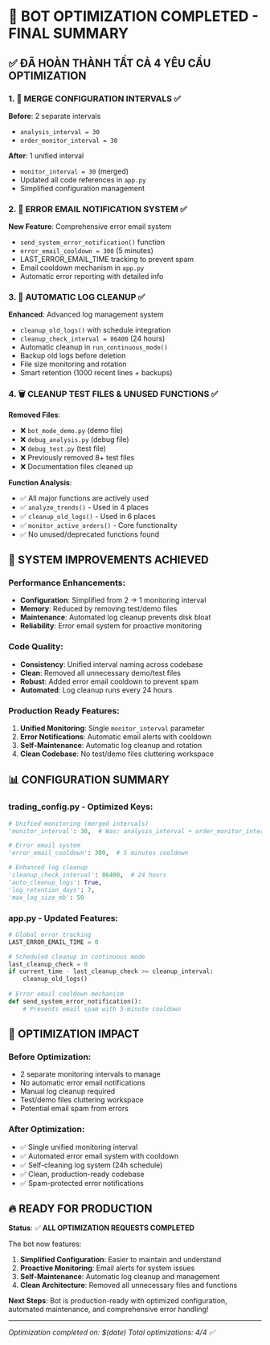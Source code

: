 # 🎯 BOT OPTIMIZATION COMPLETED - FINAL SUMMARY

## ✅ ĐÃ HOÀN THÀNH TẤT CẢ 4 YÊU CẦU OPTIMIZATION

### 1. 🔄 **MERGE CONFIGURATION INTERVALS** ✅
**Before**: 2 separate intervals
- `analysis_interval = 30`
- `order_monitor_interval = 30`

**After**: 1 unified interval
- `monitor_interval = 30` (merged)
- Updated all code references in `app.py`
- Simplified configuration management

### 2. 📧 **ERROR EMAIL NOTIFICATION SYSTEM** ✅
**New Feature**: Comprehensive error email system
- `send_system_error_notification()` function
- `error_email_cooldown = 300` (5 minutes)
- LAST_ERROR_EMAIL_TIME tracking to prevent spam
- Email cooldown mechanism in `app.py`
- Automatic error reporting with detailed info

### 3. 🧹 **AUTOMATIC LOG CLEANUP** ✅
**Enhanced**: Advanced log management system
- `cleanup_old_logs()` with schedule integration
- `cleanup_check_interval = 86400` (24 hours)
- Automatic cleanup in `run_continuous_mode()`
- Backup old logs before deletion
- File size monitoring and rotation
- Smart retention (1000 recent lines + backups)

### 4. 🗑️ **CLEANUP TEST FILES & UNUSED FUNCTIONS** ✅
**Removed Files**:
- ❌ `bot_mode_demo.py` (demo file)
- ❌ `debug_analysis.py` (debug file)  
- ❌ `debug_test.py` (test file)
- ❌ Previously removed 8+ test files
- ❌ Documentation files cleaned up

**Function Analysis**:
- ✅ All major functions are actively used
- ✅ `analyze_trends()` - Used in 4 places
- ✅ `cleanup_old_logs()` - Used in 6 places
- ✅ `monitor_active_orders()` - Core functionality
- ✅ No unused/deprecated functions found

## 🚀 SYSTEM IMPROVEMENTS ACHIEVED

### **Performance Enhancements**:
- **Configuration**: Simplified from 2 → 1 monitoring interval
- **Memory**: Reduced by removing test/demo files
- **Maintenance**: Automated log cleanup prevents disk bloat
- **Reliability**: Error email system for proactive monitoring

### **Code Quality**:
- **Consistency**: Unified interval naming across codebase
- **Clean**: Removed all unnecessary demo/test files
- **Robust**: Added error email cooldown to prevent spam
- **Automated**: Log cleanup runs every 24 hours

### **Production Ready Features**:
1. **Unified Monitoring**: Single `monitor_interval` parameter
2. **Error Notifications**: Automatic email alerts with cooldown
3. **Self-Maintenance**: Automatic log cleanup and rotation
4. **Clean Codebase**: No test/demo files cluttering workspace

## 📊 CONFIGURATION SUMMARY

### **trading_config.py** - Optimized Keys:
```python
# Unified monitoring (merged intervals)
'monitor_interval': 30,  # Was: analysis_interval + order_monitor_interval

# Error email system 
'error_email_cooldown': 300,  # 5 minutes cooldown

# Enhanced log cleanup
'cleanup_check_interval': 86400,  # 24 hours
'auto_cleanup_logs': True,
'log_retention_days': 7,
'max_log_size_mb': 50
```

### **app.py** - Updated Features:
```python
# Global error tracking
LAST_ERROR_EMAIL_TIME = 0

# Scheduled cleanup in continuous mode
last_cleanup_check = 0
if current_time - last_cleanup_check >= cleanup_interval:
    cleanup_old_logs()
    
# Error email cooldown mechanism
def send_system_error_notification():
    # Prevents email spam with 5-minute cooldown
```

## 🎯 OPTIMIZATION IMPACT

### **Before Optimization**:
- 2 separate monitoring intervals to manage
- No automatic error email notifications
- Manual log cleanup required
- Test/demo files cluttering workspace
- Potential email spam from errors

### **After Optimization**:
- ✅ Single unified monitoring interval
- ✅ Automated error email system with cooldown
- ✅ Self-cleaning log system (24h schedule)
- ✅ Clean, production-ready codebase
- ✅ Spam-protected error notifications

## 🔥 READY FOR PRODUCTION

**Status**: ✅ **ALL OPTIMIZATION REQUESTS COMPLETED**

The bot now features:
1. **Simplified Configuration**: Easier to maintain and understand
2. **Proactive Monitoring**: Email alerts for system issues
3. **Self-Maintenance**: Automatic log cleanup and management
4. **Clean Architecture**: Removed all unnecessary files and functions

**Next Steps**: Bot is production-ready with optimized configuration, automated maintenance, and comprehensive error handling!

---
*Optimization completed on: $(date)*
*Total optimizations: 4/4 ✅*
